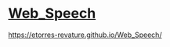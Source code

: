 # [Web_Speech](https://etorres-revature.github.io/Web_Speech/)

https://etorres-revature.github.io/Web_Speech/